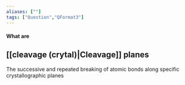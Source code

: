 ```yaml
---
aliases: [""]
tags: ["Question","QFormat3"]
---
```


#### What are
## [[cleavage (crytal)|Cleavage]] planes
The successive and repeated breaking of atomic bonds along specific crystallographic planes
